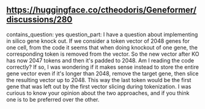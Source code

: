 ## https://huggingface.co/ctheodoris/Geneformer/discussions/280

contains_question: yes
question_part: I have a question about implementing in silico gene knock out. If we consider a token vector of 2048 genes for one cell, from the code it seems that when doing knockout of one gene, the corresponding token is removed from the vector. So the new vector after KO has now 2047 tokens and then it's padded to 2048. Am I reading the code correctly? If so, I was wondering if it makes sense instead to store the entire gene vector even if it's longer than 2048, remove the target gene, then slice the resulting vector up to 2048. This way the last token would be the first gene that was left out by the first vector slicing during tokenization. I was curious to know your opinion about the two approaches, and if you think one is to be preferred over the other.
